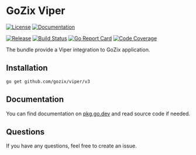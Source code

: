 # GoZix Viper

[documentation-img]: https://img.shields.io/badge/godoc-reference-blue.svg?color=24B898&style=for-the-badge&logo=go&logoColor=ffffff
[documentation-url]: https://pkg.go.dev/github.com/gozix/viper/v3
[license-img]: https://img.shields.io/github/license/gozix/viper.svg?style=for-the-badge
[license-url]: https://github.com/gozix/viper/blob/master/LICENSE
[release-img]: https://img.shields.io/github/tag/gozix/viper.svg?label=release&color=24B898&logo=github&style=for-the-badge
[release-url]: https://github.com/gozix/viper/releases/latest
[build-status-img]: https://img.shields.io/github/actions/workflow/status/gozix/viper/go.yml?logo=github&style=for-the-badge
[build-status-url]: https://github.com/gozix/viper/actions
[go-report-img]: https://img.shields.io/badge/go%20report-A%2B-green?style=for-the-badge
[go-report-url]: https://goreportcard.com/report/github.com/gozix/viper
[code-coverage-img]: https://img.shields.io/codecov/c/github/gozix/viper.svg?style=for-the-badge&logo=codecov
[code-coverage-url]: https://codecov.io/gh/gozix/viper

[![License][license-img]][license-url]
[![Documentation][documentation-img]][documentation-url]

[![Release][release-img]][release-url]
[![Build Status][build-status-img]][build-status-url]
[![Go Report Card][go-report-img]][go-report-url]
[![Code Coverage][code-coverage-img]][code-coverage-url]

The bundle provide a Viper integration to GoZix application.

## Installation

```shell
go get github.com/gozix/viper/v3
```

## Documentation

You can find documentation on [pkg.go.dev][documentation-url] and read source code if needed.

## Questions

If you have any questions, feel free to create an issue.
